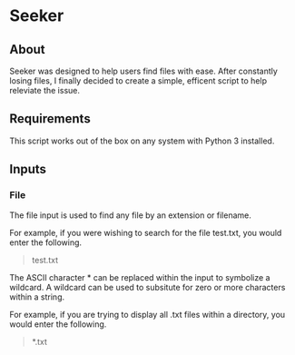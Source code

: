 # Seeker
## About
Seeker was designed to help users find files with ease. After constantly losing files, I finally decided to create a simple, efficent script to help releviate the issue.

## Requirements
This script works out of the box on any system with Python 3 installed.

## Inputs
### File
The file input is used to find any file by an extension or filename. 

For example, if you were wishing to search for the file test.txt, you would enter the following.
> test.txt

The ASCII character * can be replaced within the input to symbolize a wildcard. A wildcard can be used to subsitute for zero or more characters within a string.

For example, if you are trying to display all .txt files within a directory, you would enter the following.
> *.txt
